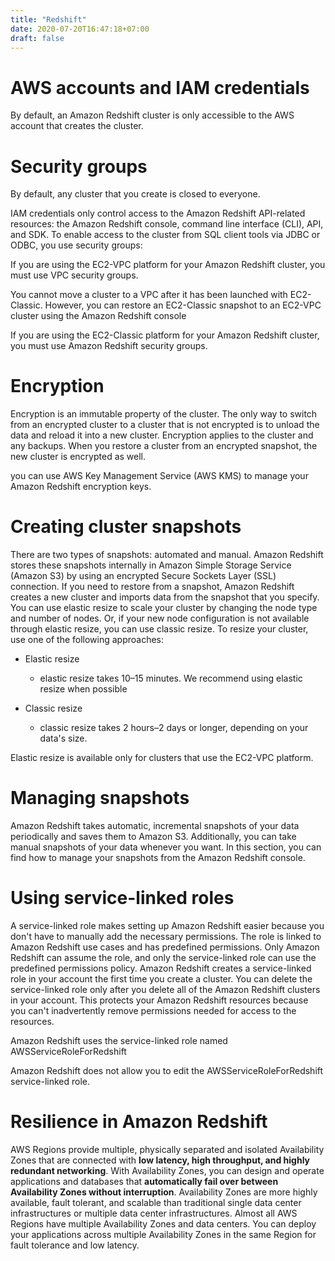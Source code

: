 ```yaml
---
title: "Redshift"
date: 2020-07-20T16:47:18+07:00
draft: false
---
```


# AWS accounts and IAM credentials

By default, an Amazon Redshift cluster is only accessible to the AWS account that creates the cluster.

# Security groups

By default, any cluster that you create is closed to everyone. 

IAM credentials only control access to the Amazon Redshift API-related resources: the Amazon Redshift console, command line interface (CLI), API, and SDK. To enable access to the cluster from SQL client tools via JDBC or ODBC, you use security groups:

If you are using the EC2-VPC platform for your Amazon Redshift cluster, you must use VPC security groups.

You cannot move a cluster to a VPC after it has been launched with EC2-Classic. However, you can restore an EC2-Classic snapshot to an EC2-VPC cluster using the Amazon Redshift console

If you are using the EC2-Classic platform for your Amazon Redshift cluster, you must use Amazon Redshift security groups.

# Encryption

Encryption is an immutable property of the cluster. The only way to switch from an encrypted cluster to a cluster that is not encrypted is to unload the data and reload it into a new cluster. 
Encryption applies to the cluster and any backups. When you restore a cluster from an encrypted snapshot, the new cluster is encrypted as well.

you can use AWS Key Management Service (AWS KMS) to manage your Amazon Redshift encryption keys.

# Creating cluster snapshots

There are two types of snapshots: automated and manual. Amazon Redshift stores these snapshots internally in Amazon Simple Storage Service (Amazon S3) by using an encrypted Secure Sockets Layer (SSL) connection. If you need to restore from a snapshot, Amazon Redshift creates a new cluster and imports data from the snapshot that you specify.
You can use elastic resize to scale your cluster by changing the node type and number of nodes. Or, if your new node configuration is not available through elastic resize, you can use classic resize.
To resize your cluster, use one of the following approaches:

* Elastic resize
  * elastic resize takes 10–15 minutes. We recommend using elastic resize when possible

* Classic resize
  * classic resize takes 2 hours–2 days or longer, depending on your data's size.

Elastic resize is available only for clusters that use the EC2-VPC platform. 

# Managing snapshots 

Amazon Redshift takes automatic, incremental snapshots of your data periodically and saves them to Amazon S3. Additionally, you can take manual snapshots of your data whenever you want. In this section, you can find how to manage your snapshots from the Amazon Redshift console.

# Using service-linked roles

A service-linked role makes setting up Amazon Redshift easier because you don't have to manually add the necessary permissions. The role is linked to Amazon Redshift use cases and has predefined permissions. 
Only Amazon Redshift can assume the role, and only the service-linked role can use the predefined permissions policy. 
Amazon Redshift creates a service-linked role in your account the first time you create a cluster. You can delete the service-linked role only after you delete all of the Amazon Redshift clusters in your account. This protects your Amazon Redshift resources because you can't inadvertently remove permissions needed for access to the resources.

Amazon Redshift uses the service-linked role named AWSServiceRoleForRedshift 

Amazon Redshift does not allow you to edit the AWSServiceRoleForRedshift service-linked role. 

# Resilience in Amazon Redshift

AWS Regions provide multiple, physically separated and isolated Availability Zones that are connected with **low latency, high throughput, and highly redundant networking**. With Availability Zones, you can design and operate applications and databases that **automatically fail over between Availability Zones without interruption**. Availability Zones are more highly available, fault tolerant, and scalable than traditional single data center infrastructures or multiple data center infrastructures.
Almost all AWS Regions have multiple Availability Zones and data centers. You can deploy your applications across multiple Availability Zones in the same Region for fault tolerance and low latency.

